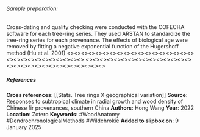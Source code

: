 ###### Sample preparation: 
Cross-dating and quality checking were conducted with the COFECHA software for each tree-ring series. They used ARSTAN to standardize the tree-ring series for each provenance. 
The effects of biological age were removed by fitting a negative exponential function of the Hugershoff method (Hu et al. 2001)
<><><><><><><><><><><><><><><><><><><><><><><><><><><><><>
<><><><><><><><><><><><><><><><><><><><><><><><><><><><><>
##### References
**Cross references**: 
[[Stats. Tree rings X geographical variation]]
**Source**: Responses to subtropical climate in radial growth and wood density of Chinese fir provenances, southern China
**Authors**: Hong Wang
**Year**: 2022
**Location**: Zotero
**Keywords**: #WoodAnatomy #DendrochronologicalMethods #Wildchrokie 
**Added to slipbox on**: 9 January 2025
